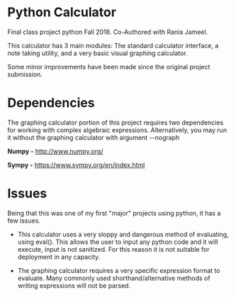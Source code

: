 # Python Calculator 
Final class project python Fall 2018. Co-Authored with Rania Jameel.

This calculator has 3 main modules: The standard calculator interface, a note 
taking utility, and a very basic visual graphing calculator. 

Some minor improvements have been made since the original project submission.

# Dependencies
The graphing calculator portion of this project requires two dependencies for
working with complex algebraic expressions. Alternatively, you may run it without
the graphing calculator with argument --nograph

**Numpy -** http://www.numpy.org/

**Sympy -** https://www.sympy.org/en/index.html

# Issues
Being that this was one of my first "major" projects using python, it has a few issues.

 * This calculator uses a very sloppy and dangerous method of evaluating, using eval(). This allows the user to input any python code and it will execute, input is not sanitized. For this reason it is not suitable for deployment in any capacity. 

* The graphing calculator requires a very specific expression format to evaluate. Many commonly used shorthand/alternative methods of writing expressions will not be parsed.

